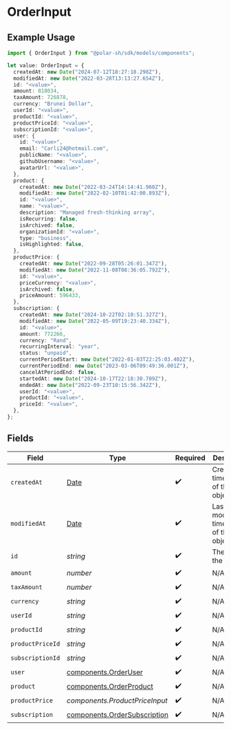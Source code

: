 # OrderInput

## Example Usage

```typescript
import { OrderInput } from "@polar-sh/sdk/models/components";

let value: OrderInput = {
  createdAt: new Date("2024-07-12T18:27:18.298Z"),
  modifiedAt: new Date("2022-03-28T13:13:27.654Z"),
  id: "<value>",
  amount: 818034,
  taxAmount: 726878,
  currency: "Brunei Dollar",
  userId: "<value>",
  productId: "<value>",
  productPriceId: "<value>",
  subscriptionId: "<value>",
  user: {
    id: "<value>",
    email: "Carli24@hotmail.com",
    publicName: "<value>",
    githubUsername: "<value>",
    avatarUrl: "<value>",
  },
  product: {
    createdAt: new Date("2022-03-24T14:14:41.960Z"),
    modifiedAt: new Date("2022-02-10T01:42:00.893Z"),
    id: "<value>",
    name: "<value>",
    description: "Managed fresh-thinking array",
    isRecurring: false,
    isArchived: false,
    organizationId: "<value>",
    type: "business",
    isHighlighted: false,
  },
  productPrice: {
    createdAt: new Date("2022-09-28T05:26:01.347Z"),
    modifiedAt: new Date("2022-11-08T08:36:05.792Z"),
    id: "<value>",
    priceCurrency: "<value>",
    isArchived: false,
    priceAmount: 596433,
  },
  subscription: {
    createdAt: new Date("2024-10-22T02:10:51.327Z"),
    modifiedAt: new Date("2022-05-09T19:23:40.334Z"),
    id: "<value>",
    amount: 772266,
    currency: "Rand",
    recurringInterval: "year",
    status: "unpaid",
    currentPeriodStart: new Date("2022-01-03T22:25:03.402Z"),
    currentPeriodEnd: new Date("2023-03-06T09:49:36.001Z"),
    cancelAtPeriodEnd: false,
    startedAt: new Date("2024-10-17T22:18:30.709Z"),
    endedAt: new Date("2022-09-23T10:15:56.342Z"),
    userId: "<value>",
    productId: "<value>",
    priceId: "<value>",
  },
};
```

## Fields

| Field                                                                                         | Type                                                                                          | Required                                                                                      | Description                                                                                   |
| --------------------------------------------------------------------------------------------- | --------------------------------------------------------------------------------------------- | --------------------------------------------------------------------------------------------- | --------------------------------------------------------------------------------------------- |
| `createdAt`                                                                                   | [Date](https://developer.mozilla.org/en-US/docs/Web/JavaScript/Reference/Global_Objects/Date) | :heavy_check_mark:                                                                            | Creation timestamp of the object.                                                             |
| `modifiedAt`                                                                                  | [Date](https://developer.mozilla.org/en-US/docs/Web/JavaScript/Reference/Global_Objects/Date) | :heavy_check_mark:                                                                            | Last modification timestamp of the object.                                                    |
| `id`                                                                                          | *string*                                                                                      | :heavy_check_mark:                                                                            | The ID of the object.                                                                         |
| `amount`                                                                                      | *number*                                                                                      | :heavy_check_mark:                                                                            | N/A                                                                                           |
| `taxAmount`                                                                                   | *number*                                                                                      | :heavy_check_mark:                                                                            | N/A                                                                                           |
| `currency`                                                                                    | *string*                                                                                      | :heavy_check_mark:                                                                            | N/A                                                                                           |
| `userId`                                                                                      | *string*                                                                                      | :heavy_check_mark:                                                                            | N/A                                                                                           |
| `productId`                                                                                   | *string*                                                                                      | :heavy_check_mark:                                                                            | N/A                                                                                           |
| `productPriceId`                                                                              | *string*                                                                                      | :heavy_check_mark:                                                                            | N/A                                                                                           |
| `subscriptionId`                                                                              | *string*                                                                                      | :heavy_check_mark:                                                                            | N/A                                                                                           |
| `user`                                                                                        | [components.OrderUser](../../models/components/orderuser.md)                                  | :heavy_check_mark:                                                                            | N/A                                                                                           |
| `product`                                                                                     | [components.OrderProduct](../../models/components/orderproduct.md)                            | :heavy_check_mark:                                                                            | N/A                                                                                           |
| `productPrice`                                                                                | *components.ProductPriceInput*                                                                | :heavy_check_mark:                                                                            | N/A                                                                                           |
| `subscription`                                                                                | [components.OrderSubscription](../../models/components/ordersubscription.md)                  | :heavy_check_mark:                                                                            | N/A                                                                                           |
